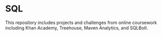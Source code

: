 # SQL

This repository includes projects and challenges from online coursework including Khan Academy, Treehouse, Maven Analytics, and SQLBolt. 

